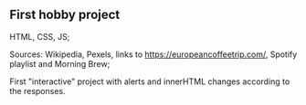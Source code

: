 ## First hobby project

HTML, CSS, JS;

Sources: Wikipedia, Pexels, links to https://europeancoffeetrip.com/, Spotify playlist and Morning Brew;

First "interactive" project with alerts and innerHTML changes according to the responses.
